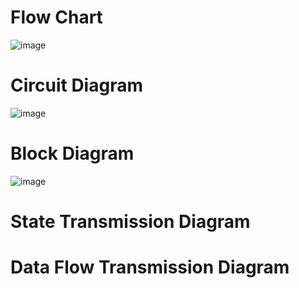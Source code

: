 # Flow Chart
![image](https://user-images.githubusercontent.com/101519714/164476608-fc6e296a-4253-4ae7-9cfe-ec549a56ff9c.png)
# Circuit Diagram
![image](https://user-images.githubusercontent.com/101519714/164912738-f4ceb355-cba0-41d2-8ea6-e7137ac5f21f.png)
# Block Diagram
![image](https://user-images.githubusercontent.com/101519714/164720001-32e70482-8049-4b08-8132-5033c2e8afdc.png)
# State Transmission Diagram
# Data Flow Transmission Diagram
